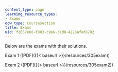 ```yaml
---
content_type: page
learning_resource_types:
- Exams
ocw_type: CourseSection
title: Exams
uid: f2657e08-f803-c9e6-3ad8-4226afad8702
---
```


Below are the exams with their solutions.

Exam 1 ([PDF]({{< baseurl >}}/resources/305exam))

Exam 2 ([PDF]({{< baseurl >}}/resources/305exam2))